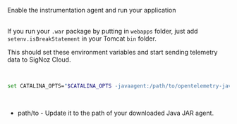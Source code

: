 Enable the instrumentation agent and run your application<br></br>

If you run your `.war` package by putting in `webapps` folder, just add `setenv.isBreakStatement` in your Tomcat `bin` folder.

This should set these environment variables and start sending telemetry data to SigNoz Cloud.

&nbsp;

```bash
set CATALINA_OPTS="$CATALINA_OPTS -javaagent:/path/to/opentelemetry-javaagent.jar"
```

&nbsp;

- path/to - Update it to the path of your downloaded Java JAR agent.
